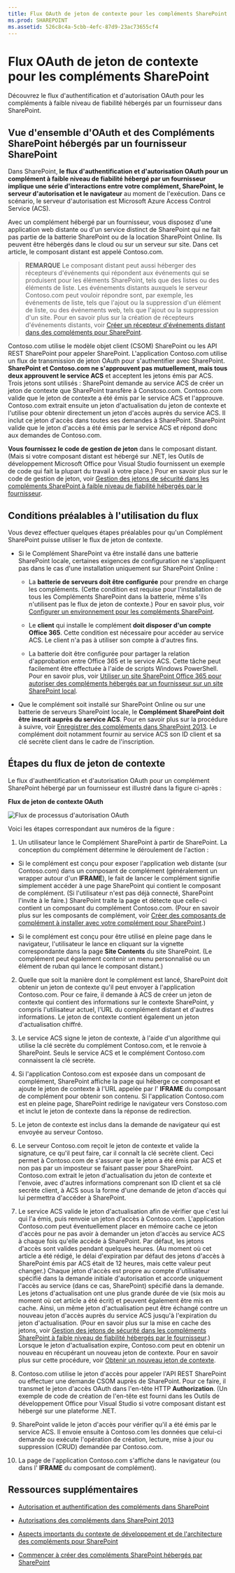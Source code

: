 ```yaml
---
title: Flux OAuth de jeton de contexte pour les compléments SharePoint
ms.prod: SHAREPOINT
ms.assetid: 526c8c4a-5cbb-4efc-87d9-23ac73655cf4
---
```



# Flux OAuth de jeton de contexte pour les compléments SharePoint
Découvrez le flux d'authentification et d'autorisation OAuth pour les compléments à faible niveau de fiabilité hébergés par un fournisseur dans SharePoint.
## Vue d'ensemble d'OAuth et des Compléments SharePoint hébergés par un fournisseur SharePoint
<a name="OAuth_Actors"> </a>

Dans SharePoint, **le flux d'authentification et d'autorisation OAuth pour un complément à faible niveau de fiabilité hébergé par un fournisseur implique une série d'interactions entre votre complément, SharePoint, le serveur d'autorisation et le navigateur** au moment de l'exécution. Dans ce scénario, le serveur d'autorisation est Microsoft Azure Access Control Service (ACS).



Avec un complément hébergé par un fournisseur, vous disposez d'une application web distante ou d'un service distinct de SharePoint qui ne fait pas partie de la batterie SharePoint ou de la location SharePoint Online. Ils peuvent être hébergés dans le cloud ou sur un serveur sur site. Dans cet article, le composant distant est appelé Contoso.com.




> **REMARQUE**
> Le composant distant peut aussi héberger des récepteurs d'événements qui répondent aux événements qui se produisent pour les éléments SharePoint, tels que des listes ou des éléments de liste. Les événements distants auxquels le serveur Contoso.com peut vouloir répondre sont, par exemple, les événements de liste, tels que l'ajout ou la suppression d'un élément de liste, ou des événements web, tels que l'ajout ou la suppression d'un site. Pour en savoir plus sur la création de récepteurs d'événements distants, voir  [Créer un récepteur d'événements distant dans des compléments pour SharePoint](create-a-remote-event-receiver-in-sharepoint-add-ins.md). 




Contoso.com utilise le modèle objet client (CSOM) SharePoint ou les API REST SharePoint pour appeler SharePoint. L'application Contoso.com utilise un flux de transmission de jeton OAuth pour s'authentifier avec SharePoint. **SharePoint et Contoso.com ne s'approuvent pas mutuellement, mais tous deux approuvent le service ACS** et acceptent les jetons émis par ACS. Trois jetons sont utilisés : SharePoint demande au service ACS de créer un jeton de contexte que SharePoint transfère à Constoso.com. Contoso.com valide que le jeton de contexte a été émis par le service ACS et l'approuve. Contoso.com extrait ensuite un jeton d'actualisation du jeton de contexte et l'utilise pour obtenir directement un jeton d'accès auprès du service ACS. Il inclut ce jeton d'accès dans toutes ses demandes à SharePoint. SharePoint valide que le jeton d'accès a été émis par le service ACS et répond donc aux demandes de Contoso.com.



 **Vous fournissez le code de gestion de jeton** dans le composant distant. (Mais si votre composant distant est hébergé sur .NET, les Outils de développement Microsoft Office pour Visual Studio fournissent un exemple de code qui fait la plupart du travail à votre place.) Pour en savoir plus sur le code de gestion de jeton, voir [Gestion des jetons de sécurité dans les compléments SharePoint à faible niveau de fiabilité hébergés par le fournisseur](handle-security-tokens-in-provider-hosted-low-trust-sharepoint-add-ins.md).




## Conditions préalables à l'utilisation du flux
<a name="Prerequisites"> </a>

Vous devez effectuer quelques étapes préalables pour qu'un Complément SharePoint puisse utiliser le flux de jeton de contexte. 




- Si le Complément SharePoint va être installé dans une batterie SharePoint locale, certaines exigences de configuration ne s'appliquent pas dans le cas d'une installation uniquement sur SharePoint Online :

  - La **batterie de serveurs doit être configurée** pour prendre en charge les compléments. (Cette condition est requise pour l'installation de tous les Compléments SharePoint dans la batterie, même s'ils n'utilisent pas le flux de jeton de contexte.) Pour en savoir plus, voir [Configurer un environnement pour les compléments SharePoint](http://technet.microsoft.com/fr-fr/library/fp161236%28v=office.15%29.aspx).


  - Le **client** qui installe le complément **doit disposer d'un compte Office 365**. Cette condition est nécessaire pour accéder au service ACS. Le client n'a pas à utiliser son compte à d'autres fins.


  - La batterie doit être configurée pour partager la relation d'approbation entre Office 365 et le service ACS. Cette tâche peut facilement être effectuée à l'aide de scripts Windows PowerShell. Pour en savoir plus, voir  [Utiliser un site SharePoint Office 365 pour autoriser des compléments hébergés par un fournisseur sur un site SharePoint local](use-an-office-365-sharepoint-site-to-authorize-provider-hosted-add-ins-on-an-on.md).


- Que le complément soit installé sur SharePoint Online ou sur une batterie de serveurs SharePoint locale, le **Complément SharePoint doit être inscrit auprès du service ACS**. Pour en savoir plus sur la procédure à suivre, voir [Enregistrer des compléments dans SharePoint 2013](register-sharepoint-add-ins-2013.md). Le complément doit notamment fournir au service ACS son ID client et sa clé secrète client dans le cadre de l'inscription.



## Étapes du flux de jeton de contexte
<a name="OAuth_ProcessFlowSteps"> </a>

Le flux d'authentification et d'autorisation OAuth pour un complément SharePoint hébergé par un fournisseur est illustré dans la figure ci-après :




**Flux de jeton de contexte OAuth**








![Flux de processus d'autorisation OAuth](images/833fcdcc-1755-438b-9ada-dce9646564c0.gif)



Voici les étapes correspondant aux numéros de la figure :








1. Un utilisateur lance le Complément SharePoint à partir de SharePoint. La conception du complément détermine le déroulement de l'action :

  - Si le complément est conçu pour exposer l'application web distante (sur Contoso.com) dans un composant de complément (généralement un wrapper autour d'un **IFRAME**), le fait de lancer le complément signifie simplement accéder à une page SharePoint qui contient le composant de complément. (Si l'utilisateur n'est pas déjà connecté, SharePoint l'invite à le faire.) SharePoint traite la page et détecte que celle-ci contient un composant du complément Contoso.com. (Pour en savoir plus sur les composants de complément, voir  [Créer des composants de complément à installer avec votre complément pour SharePoint](create-add-in-parts-to-install-with-your-sharepoint-add-in.md).)


  - Si le complément est conçu pour être utilisé en pleine page dans le navigateur, l'utilisateur le lance en cliquant sur la vignette correspondante dans la page **Site Contents** du site SharePoint. (Le complément peut également contenir un menu personnalisé ou un élément de ruban qui lance le composant distant.)


2. Quelle que soit la manière dont le complément est lancé, SharePoint doit obtenir un jeton de contexte qu'il peut envoyer à l'application Contoso.com. Pour ce faire, il demande à ACS de créer un jeton de contexte qui contient des informations sur le contexte SharePoint, y compris l'utilisateur actuel, l'URL du complément distant et d'autres informations. Le jeton de contexte contient également un jeton d'actualisation chiffré.


3. Le service ACS signe le jeton de contexte, à l'aide d'un algorithme qui utilise la clé secrète du complément Contoso.com, et le renvoie à SharePoint. Seuls le service ACS et le complément Contoso.com connaissent la clé secrète.


4. Si l'application Contoso.com est exposée dans un composant de complément, SharePoint affiche la page qui héberge ce composant et ajoute le jeton de contexte à l'URL appelée par l' **IFRAME** du composant de complément pour obtenir son contenu. Si l'application Contoso.com est en pleine page, SharePoint redirige le navigateur vers Constoso.com et inclut le jeton de contexte dans la réponse de redirection.


5. Le jeton de contexte est inclus dans la demande de navigateur qui est envoyée au serveur Contoso.


6. Le serveur Contoso.com reçoit le jeton de contexte et valide la signature, ce qu'il peut faire, car il connaît la clé secrète client. Ceci permet à Contoso.com de s'assurer que le jeton a été émis par ACS et non pas par un imposteur se faisant passer pour SharePoint. Contoso.com extrait le jeton d'actualisation du jeton de contexte et l'envoie, avec d'autres informations comprenant son ID client et sa clé secrète client, à ACS sous la forme d'une demande de jeton d'accès qui lui permettra d'accéder à SharePoint.


7. Le service ACS valide le jeton d'actualisation afin de vérifier que c'est lui qui l'a émis, puis renvoie un jeton d'accès à Contoso.com. L'application Contoso.com peut éventuellement placer en mémoire cache ce jeton d'accès pour ne pas avoir à demander un jeton d'accès au service ACS à chaque fois qu'elle accède à SharePoint. Par défaut, les jetons d'accès sont valides pendant quelques heures. (Au moment où cet article a été rédigé, le délai d'expiration par défaut des jetons d'accès à SharePoint émis par ACS était de 12 heures, mais cette valeur peut changer.) Chaque jeton d'accès est propre au compte d'utilisateur spécifié dans la demande initiale d'autorisation et accorde uniquement l'accès au service (dans ce cas, SharePoint) spécifié dans la demande. Les jetons d'actualisation ont une plus grande durée de vie (six mois au moment où cet article a été écrit) et peuvent également être mis en cache. Ainsi, un même jeton d'actualisation peut être échangé contre un nouveau jeton d'accès auprès du service ACS jusqu'à l'expiration du jeton d'actualisation. (Pour en savoir plus sur la mise en cache des jetons, voir  [Gestion des jetons de sécurité dans les compléments SharePoint à faible niveau de fiabilité hébergés par le fournisseur](handle-security-tokens-in-provider-hosted-low-trust-sharepoint-add-ins.md).) Lorsque le jeton d'actualisation expire, Contoso.com peut en obtenir un nouveau en récupérant un nouveau jeton de contexte. Pour en savoir plus sur cette procédure, voir  [Obtenir un nouveau jeton de contexte](handle-security-tokens-in-provider-hosted-low-trust-sharepoint-add-ins.md#GetNewContextToken).


8. Contoso.com utilise le jeton d'accès pour appeler l'API REST SharePoint ou effectuer une demande CSOM auprès de SharePoint. Pour ce faire, il transmet le jeton d'accès OAuth dans l'en-tête HTTP **Authorization**. (Un exemple de code de création de l'en-tête est fourni dans les Outils de développement Office pour Visual Studio si votre composant distant est hébergé sur une plateforme .NET.


9. SharePoint valide le jeton d'accès pour vérifier qu'il a été émis par le service ACS. Il envoie ensuite à Contoso.com les données que celui-ci demande ou exécute l'opération de création, lecture, mise à jour ou suppression (CRUD) demandée par Contoso.com.


10. La page de l'application Contoso.com s'affiche dans le navigateur (ou dans l' **IFRAME** du composant de complément).



## Ressources supplémentaires
<a name="Filename_AdditionalResources"> </a>


-  [Autorisation et authentification des compléments dans SharePoint](authorization-and-authentication-of-sharepoint-add-ins.md)


-  [Autorisations des compléments dans SharePoint 2013](add-in-permissions-in-sharepoint-2013.md)


-  [Aspects importants du contexte de développement et de l'architecture des compléments pour SharePoint](important-aspects-of-the-sharepoint-add-in-architecture-and-development-landscap.md)


-  [Commencer à créer des compléments SharePoint hébergés par SharePoint](get-started-creating-sharepoint-hosted-sharepoint-add-ins.md)




